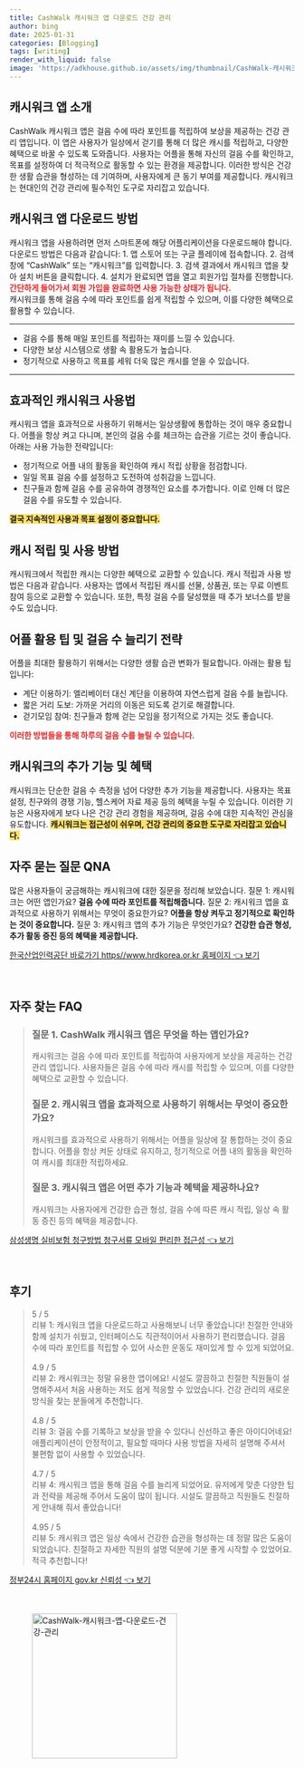 ```yaml
---
title: CashWalk 캐시워크 앱 다운로드 건강 관리
author: bing
date: 2025-01-31
categories: [Blogging]
tags: [writing]
render_with_liquid: false
image: 'https://adkhouse.github.io/assets/img/thumbnail/CashWalk-캐시워크-앱-다운로드-건강-관리.webp'
---
```



<h2 id='캐시워크 앱 소개'>캐시워크 앱 소개</h2>

<p>CashWalk 캐시워크 앱은 걸음 수에 따라 포인트를 적립하여 보상을 제공하는 건강 관리 앱입니다. 이 앱은 사용자가 일상에서 걷기를 통해 더 많은 캐시를 적립하고, 다양한 혜택으로 바꿀 수 있도록 도와줍니다. 사용자는 어플을 통해 자신의 걸음 수를 확인하고, 목표를 설정하여 더 적극적으로 활동할 수 있는 환경을 제공합니다. 이러한 방식은 건강한 생활 습관을 형성하는 데 기여하며, 사용자에게 큰 동기 부여를 제공합니다. 캐시워크는 현대인의 건강 관리에 필수적인 도구로 자리잡고 있습니다.</p>

<h2 id='캐시워크 앱 다운로드 방법'>캐시워크 앱 다운로드 방법</h2>

<p>캐시워크 앱을 사용하려면 먼저 스마트폰에 해당 어플리케이션을 다운로드해야 합니다. 다운로드 방법은 다음과 같습니다: 
1. 앱 스토어 또는 구글 플레이에 접속합니다. 
2. 검색창에 “CashWalk” 또는 “캐시워크”를 입력합니다. 
3. 검색 결과에서 캐시워크 앱을 찾아 설치 버튼을 클릭합니다. 
4. 설치가 완료되면 앱을 열고 회원가입 절차를 진행합니다.<br>
<b><span style="color: #ee2323;">간단하게 들어가서 회원 가입을 완료하면 사용 가능한 상태가 됩니다.</span></b><br>
캐시워크를 통해 걸음 수에 따라 포인트를 쉽게 적립할 수 있으며, 이를 다양한 혜택으로 활용할 수 있습니다.</p>

<hr />

<ul>
    <li>걸음 수를 통해 매일 포인트를 적립하는 재미를 느낄 수 있습니다.</li>
    <li>다양한 보상 시스템으로 생활 속 활용도가 높습니다.</li>
    <li>정기적으로 사용하고 목표를 세워 더욱 많은 캐시를 얻을 수 있습니다.</li>
</ul>

<hr />

<h2 id='효과적인 캐시워크 사용법'>효과적인 캐시워크 사용법</h2>

<p>캐시워크 앱을 효과적으로 사용하기 위해서는 일상생활에 통합하는 것이 매우 중요합니다. 어플을 항상 켜고 다니며, 본인의 걸음 수를 체크하는 습관을 기르는 것이 좋습니다. 아래는 사용 가능한 전략입니다: 
<ul>
    <li>정기적으로 어플 내의 활동을 확인하여 캐시 적립 상황을 점검합니다.</li>
    <li>일일 목표 걸음 수를 설정하고 도전하여 성취감을 느낍니다.</li>
    <li>친구들과 함께 걸음 수를 공유하여 경쟁적인 요소를 추가합니다. 이로 인해 더 많은 걸음 수를 유도할 수 있습니다.</li>
</ul>
<b><span style="background-color: #ffe066;">결국 지속적인 사용과 목표 설정이 중요합니다.</span></b></p>

<h2 id='캐시 적립 및 사용 방법'>캐시 적립 및 사용 방법</h2>

<p>캐시워크에서 적립한 캐시는 다양한 혜택으로 교환할 수 있습니다. 캐시 적립과 사용 방법은 다음과 같습니다. 사용자는 앱에서 적립된 캐시를 선물, 상품권, 또는 무료 이벤트 참여 등으로 교환할 수 있습니다. 또한, 특정 걸음 수를 달성했을 때 추가 보너스를 받을 수도 있습니다.</p>

<h2 id='어플 활용 팁 및 걸음 수 늘리기 전략'>어플 활용 팁 및 걸음 수 늘리기 전략</h2>

<p>어플을 최대한 활용하기 위해서는 다양한 생활 습관 변화가 필요합니다. 아래는 활용 팁입니다: 
<ul>
    <li>계단 이용하기: 엘리베이터 대신 계단을 이용하여 자연스럽게 걸음 수를 늘립니다.</li>
    <li>짧은 거리 도보: 가까운 거리의 이동은 되도록 걷기로 해결합니다.</li>
    <li>걷기모임 참여: 친구들과 함께 걷는 모임을 정기적으로 가지는 것도 좋습니다.</li>
</ul>
<b><span style="color: #ee2323;">이러한 방법들을 통해 하루의 걸음 수를 늘릴 수 있습니다.</span></b></p>

<h2 id='캐시워크의 추가 기능 및 혜택'>캐시워크의 추가 기능 및 혜택</h2>

<p>캐시워크는 단순한 걸음 수 측정을 넘어 다양한 추가 기능을 제공합니다. 사용자는 목표 설정, 친구와의 경쟁 기능, 헬스케어 자료 제공 등의 혜택을 누릴 수 있습니다. 이러한 기능은 사용자에게 보다 나은 건강 관리 경험을 제공하며, 걸음 수에 대한 지속적인 관심을 유도합니다. <b><span style="background-color: #ffe066;">캐시워크는 접근성이 쉬우며, 건강 관리의 중요한 도구로 자리잡고 있습니다.</span></b></p>

<h2 id='자주 묻는 질문 QNA'>자주 묻는 질문 QNA</h2>

<p>많은 사용자들이 궁금해하는 캐시워크에 대한 질문을 정리해 보았습니다. 질문 1: 캐시워크는 어떤 앱인가요? <b>걸음 수에 따라 포인트를 적립해줍니다.</b> 질문 2: 캐시워크 앱을 효과적으로 사용하기 위해서는 무엇이 중요한가요? <b>어플을 항상 켜두고 정기적으로 확인하는 것이 중요합니다.</b> 질문 3: 캐시워크 앱의 추가 기능은 무엇인가요? <b>건강한 습관 형성, 추가 활동 증진 등의 혜택을 제공합니다.</b></p>


<p><a class="click-button" title="한국산업인력공단 바로가기 https//www.hrdkorea.or.kr 홈페이지" href="https://adkhouse.github.io/posts/%ED%95%9C%EA%B5%AD%EC%82%B0%EC%97%85%EC%9D%B8%EB%A0%A5%EA%B3%B5%EB%8B%A8-%EB%B0%94%EB%A1%9C%EA%B0%80%EA%B8%B0-httpswww.hrdkorea.or.kr-%ED%99%88%ED%8E%98%EC%9D%B4%EC%A7%80/" rel="dofollow">한국산업인력공단 바로가기 https//www.hrdkorea.or.kr 홈페이지 👈 보기</a></p><br>
<h2 id='자주_찾는_FAQ'>자주 찾는 FAQ</h2>
<div itemscope="" itemtype="https://schema.org/FAQPage"> 
<blockquote> 
<div itemscope="" itemprop="mainEntity" itemtype="https://schema.org/Question"> 
<h3 itemprop="name">질문 1. CashWalk 캐시워크 앱은 무엇을 하는 앱인가요?</h3> 
<div itemscope="" itemprop="acceptedAnswer" itemtype="https://schema.org/Answer"> 
<span itemprop="text"> 
<p>캐시워크는 걸음 수에 따라 포인트를 적립하여 사용자에게 보상을 제공하는 건강 관리 앱입니다. 사용자들은 걸음 수에 따라 캐시를 적립할 수 있으며, 이를 다양한 혜택으로 교환할 수 있습니다.</p> 
</span> 
</div> 
</div> 

<div itemscope="" itemprop="mainEntity" itemtype="https://schema.org/Question"> 
<h3 itemprop="name">질문 2. 캐시워크 앱을 효과적으로 사용하기 위해서는 무엇이 중요한가요?</h3> 
<div itemscope="" itemprop="acceptedAnswer" itemtype="https://schema.org/Answer"> 
<span itemprop="text"> 
<p>캐시워크를 효과적으로 사용하기 위해서는 어플을 일상에 잘 통합하는 것이 중요합니다. 어플을 항상 켜둔 상태로 유지하고, 정기적으로 어플 내의 활동을 확인하여 캐시를 최대한 적립하세요.</p> 
</span> 
</div> 
</div> 

<div itemscope="" itemprop="mainEntity" itemtype="https://schema.org/Question"> 
<h3 itemprop="name">질문 3. 캐시워크 앱은 어떤 추가 기능과 혜택을 제공하나요?</h3> 
<div itemscope="" itemprop="acceptedAnswer" itemtype="https://schema.org/Answer"> 
<span itemprop="text"> 
<p>캐시워크는 사용자에게 건강한 습관 형성, 걸음 수에 따른 캐시 적립, 일상 속 활동 증진 등의 혜택을 제공합니다.</p> 
</span> 
</div> 
</div> 
</blockquote> 
</div>
<p><a class="click-button" title="삼성생명 실비보험 청구방법 청구서류 모바일 편리한 접근성" href="https://adkhouse.github.io/posts/%EC%82%BC%EC%84%B1%EC%83%9D%EB%AA%85-%EC%8B%A4%EB%B9%84%EB%B3%B4%ED%97%98-%EC%B2%AD%EA%B5%AC%EB%B0%A9%EB%B2%95-%EC%B2%AD%EA%B5%AC%EC%84%9C%EB%A5%98-%EB%AA%A8%EB%B0%94%EC%9D%BC-%ED%8E%B8%EB%A6%AC%ED%95%9C-%EC%A0%91%EA%B7%BC%EC%84%B1/" rel="dofollow">삼성생명 실비보험 청구방법 청구서류 모바일 편리한 접근성 👈 보기</a></p><br>
<h2 id='후기'>후기</h2>
<div itemscope itemtype="https://schema.org/Product">
  <blockquote>
  <div itemprop="review" itemscope itemtype="https://schema.org/Review">
      <div itemprop="reviewRating" itemscope itemtype="https://schema.org/Rating"> <span itemprop="ratingValue">5</span> / <span itemprop="bestRating">5</span> </div>
      <span itemprop="reviewBody">리뷰 1: 캐시워크 앱을 다운로드하고 사용해보니 너무 좋았습니다! 친절한 안내와 함께 설치가 쉬웠고, 인터페이스도 직관적이어서 사용하기 편리했습니다. 걸음 수에 따라 포인트를 적립할 수 있어 사소한 운동도 재미있게 할 수 있게 되었어요.</span>
  </div>
  <br>
  <div itemprop="review" itemscope itemtype="https://schema.org/Review">
      <div itemprop="reviewRating" itemscope itemtype="https://schema.org/Rating"> <span itemprop="ratingValue">4.9</span> / <span itemprop="bestRating">5</span> </div>
      <span itemprop="reviewBody">리뷰 2: 캐시워크는 정말 유용한 앱이에요! 시설도 깔끔하고 친절한 직원들이 설명해주셔서 처음 사용하는 저도 쉽게 적응할 수 있었습니다. 건강 관리의 새로운 방식을 찾는 분들에게 추천합니다.</span>
  </div>
  <br>
  <div itemprop="review" itemscope itemtype="https://schema.org/Review">
      <div itemprop="reviewRating" itemscope itemtype="https://schema.org/Rating"> <span itemprop="ratingValue">4.8</span> / <span itemprop="bestRating">5</span> </div>
      <span itemprop="reviewBody">리뷰 3: 걸음 수를 기록하고 보상을 받을 수 있다니 신선하고 좋은 아이디어네요! 애플리케이션이 안정적이고, 필요할 때마다 사용 방법을 자세히 설명해 주셔서 불편함 없이 사용할 수 있었습니다.</span>
  </div>
  <br>
  <div itemprop="review" itemscope itemtype="https://schema.org/Review">
      <div itemprop="reviewRating" itemscope itemtype="https://schema.org/Rating"> <span itemprop="ratingValue">4.7</span> / <span itemprop="bestRating">5</span> </div>
      <span itemprop="reviewBody">리뷰 4: 캐시워크 앱을 통해 걸음 수를 늘리게 되었어요. 유저에게 맞춘 다양한 팁과 전략을 제공해 주어서 도움이 많이 됩니다. 시설도 깔끔하고 직원들도 친절하게 안내해 줘서 좋았습니다!</span>
  </div>
  <br>
  <div itemprop="review" itemscope itemtype="https://schema.org/Review">
      <div itemprop="reviewRating" itemscope itemtype="https://schema.org/Rating"> <span itemprop="ratingValue">4.95</span> / <span itemprop="bestRating">5</span> </div>
      <span itemprop="reviewBody">리뷰 5: 캐시워크 앱은 일상 속에서 건강한 습관을 형성하는 데 정말 많은 도움이 되었습니다. 친절하고 자세한 직원의 설명 덕분에 기분 좋게 시작할 수 있었어요. 적극 추천합니다!</span>
  </div>
  </blockquote>
</div>
<p><a class="click-button" title="정부24시 홈페이지 gov.kr 신뢰성" href="https://adkhouse.github.io/posts/%EC%A0%95%EB%B6%8024%EC%8B%9C-%ED%99%88%ED%8E%98%EC%9D%B4%EC%A7%80-gov.kr-%EC%8B%A0%EB%A2%B0%EC%84%B1/" rel="dofollow">정부24시 홈페이지 gov.kr 신뢰성 👈 보기</a></p><br>
<figure class="image"><img src="https://adkhouse.github.io/assets/img/thumbnail/CashWalk-캐시워크-앱-다운로드-건강-관리.webp" alt="CashWalk-캐시워크-앱-다운로드-건강-관리" width="256" height="256"></figure>